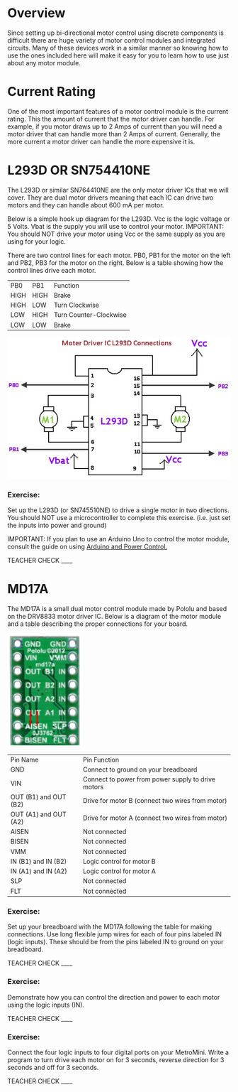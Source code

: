 # Overview

Since setting up bi-directional motor control using discrete components is difficult there are huge variety of motor control modules and integrated circuits. Many of these devices work in a similar manner so knowing how to use the ones included here will make it easy for you to learn how to use just about any motor module.

# Current Rating

One of the most important features of a motor control module is the current rating. This the amount of current that the motor driver can handle. For example, if you motor draws up to 2 Amps of current than you will need a motor driver that can handle more than 2 Amps of current. Generally, the more current a motor driver can handle the more expensive it is.

# L293D OR SN754410NE

The L293D or similar SN764410NE are the only motor driver ICs that we will cover. They are dual motor drivers meaning that each IC can drive two motors and they can handle about 600 mA per motor.

Below is a simple hook up diagram for the L293D. Vcc is the logic voltage or 5 Volts. Vbat is the supply you will use to control your motor. IMPORTANT: You should NOT drive your motor using Vcc or the same supply as you are using for your logic.

There are two control lines for each motor. PB0, PB1 for the motor on the left and PB2, PB3 for the motor on the right. Below is a table showing how the control lines drive each motor.

|      |      |                        |
| ---- | ---- | ---------------------- |
| PB0  | PB1  | Function               |
| HIGH | HIGH | Brake                  |
| HIGH | LOW  | Turn Clockwise         |
| LOW  | HIGH | Turn Counter-Clockwise |
| LOW  | LOW  | Brake                  |

![](images/image69.png)

### Exercise:

Set up the L293D (or SN745510NE) to drive a single motor in two directions. You should NOT use a microcontroller to complete this exercise. (i.e. just set the inputs into power and ground)

IMPORTANT: If you plan to use an Arduino Uno to control the motor module, consult the guide on using [Arduino and Power Control.](https://www.google.com/url?q=https://docs.google.com/document/d/1BmZbXzxnD2j17QToSZ9jeZmnP7burwfksfQq2v4zu-Y/edit%23heading%3Dh.po3whfrs5bxa&sa=D&ust=1587613174167000)

TEACHER CHECK \_\_\_\_

# MD17A

The MD17A is a small dual motor control module made by Pololu and based on the DRV8833 motor driver IC. Below is a diagram of the motor module and a table describing the proper connections for your board.

![](images/image28.png)

|                       |                                                    |
| --------------------- | -------------------------------------------------- |
| Pin Name              | Pin Function                                       |
| GND                   | Connect to ground on your breadboard               |
| VIN                   | Connect to power from power supply to drive motors |
| OUT (B1) and OUT (B2) | Drive for motor B (connect two wires from motor)   |
| OUT (A1) and OUT (A2) | Drive for motor A (connect two wires from motor)   |
| AISEN                 | Not connected                                      |
| BISEN                 | Not connected                                      |
| VMM                   | Not connected                                      |
| IN (B1) and IN (B2)   | Logic control for motor B                          |
| IN (A1) and IN (A2)   | Logic control for motor A                          |
| SLP                   | Not connected                                      |
| FLT                   | Not connected                                      |

### Exercise:

Set up your breadboard with the MD17A following the table for making connections. Use long flexible jump wires for each of four pins labeled IN (logic inputs). These should be from the pins labeled IN to ground on your breadboard.

TEACHER CHECK \_\_\_\_

### Exercise:

Demonstrate how you can control the direction and power to each motor using the logic inputs (IN).

TEACHER CHECK \_\_\_\_

### Exercise:

Connect the four logic inputs to four digital ports on your MetroMini. Write a program to turn drive each motor on for 3 seconds, reverse direction for 3 seconds and off for 3 seconds.

TEACHER CHECK \_\_\_\_
